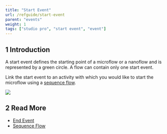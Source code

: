 ```yaml
---
title: "Start Event"
url: /refguide/start-event
parent: "events"
weight: 1
tags: ["studio pro", "start event", "event"]
---
```


## 1 Introduction
A start event defines the starting point of a microflow or a nanoflow and is represented by a green circle. A flow can contain only one start event.

Link the start event to an activity with which you would like to start the microflow using a [sequence flow](sequence-flow).

![](/attachments/refguide/modeling/application-logic/microflows-and-nanoflows/events/start-event/start-event.png)

## 2 Read More

* [End Event](end-event)
* [Sequence Flow](sequence-flow)